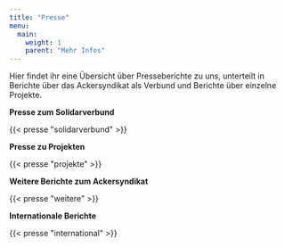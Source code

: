```yaml
---
title: "Presse"
menu:
  main:
    weight: 1
    parent: "Mehr Infos"
---
```


Hier findet ihr eine Übersicht über Presseberichte zu uns, unterteilt in Berichte über das Ackersyndikat als Verbund und Berichte über einzelne Projekte.

**Presse zum Solidarverbund**

{{< presse "solidarverbund" >}}

**Presse zu Projekten**

{{< presse "projekte" >}}

**Weitere Berichte zum Ackersyndikat**

{{< presse "weitere" >}}

**Internationale Berichte**

{{< presse "international" >}}
